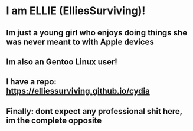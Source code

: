 # I am ELLIE (ElliesSurviving)!

## Im just a young girl who enjoys doing things she was never meant to with Apple devices

## Im also an Gentoo Linux user!

## I have a repo: https://elliessurviving.github.io/cydia

## Finally: dont expect any professional shit here, im the complete opposite
